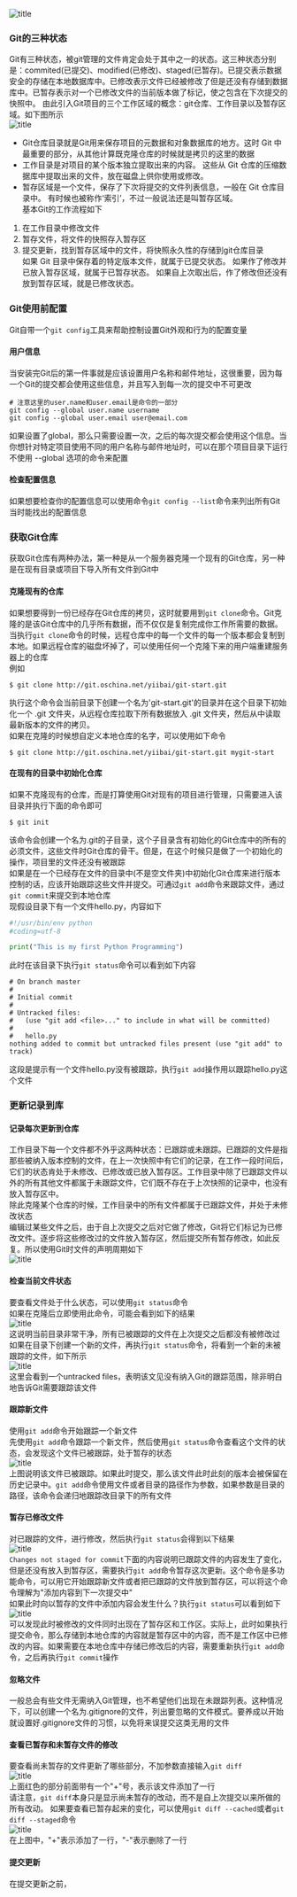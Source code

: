 ![title](https://raw.githubusercontent.com/liujinxi931204/image/master/gitnote/2020/12/11/1607667705864-1607667705869.png)  
### Git的三种状态  
Git有三种状态，被git管理的文件肯定会处于其中之一的状态。这三种状态分别是：commited(已提交)、modified(已修改)、staged(已暂存)。已提交表示数据安全的存储在本地数据库中。已修改表示文件已经被修改了但是还没有存储到数据库中。已暂存表示对一个已修改文件的当前版本做了标记，使之包含在下次提交的快照中。
由此引入Git项目的三个工作区域的概念：git仓库、工作目录以及暂存区域。如下图所示  
![title](https://raw.githubusercontent.com/liujinxi931204/image/master/gitnote/2020/12/13/1607842577792-1607842577817.png)  
+ Git仓库目录就是Git用来保存项目的元数据和对象数据库的地方。这时 Git 中最重要的部分，从其他计算既克隆仓库的时候就是拷贝的这里的数据  
+ 工作目录是对项目的某个版本独立提取出来的内容。 这些从 Git 仓库的压缩数据库中提取出来的文件，放在磁盘上供你使用或修改。
+ 暂存区域是一个文件，保存了下次将提交的文件列表信息，一般在 Git 仓库目录中。 有时候也被称作‘索引’，不过一般说法还是叫暂存区域。  
基本Git的工作流程如下  
1. 在工作目录中修改文件  
2. 暂存文件，将文件的快照存入暂存区  
3. 提交更新，找到暂存区域中的文件，将快照永久性的存储到git仓库目录  
如果 Git 目录中保存着的特定版本文件，就属于已提交状态。 如果作了修改并已放入暂存区域，就属于已暂存状态。 如果自上次取出后，作了修改但还没有放到暂存区域，就是已修改状态。  
### Git使用前配置  
Git自带一个`git config`工具来帮助控制设置Git外观和行为的配置变量  
#### 用户信息  
当安装完Git后的第一件事就是应该设置用户名称和邮件地址，这很重要，因为每一个Git的提交都会使用这些信息，并且写入到每一次的提交中不可更改  
```shell
# 注意这里的user.name和user.email是命令的一部分
git config --global user.name username
git config --global user.email user@email.com
```  
如果设置了global，那么只需要设置一次，之后的每次提交都会使用这个信息。当你想针对特定项目使用不同的用户名称与邮件地址时，可以在那个项目目录下运行不使用 --global 选项的命令来配置
#### 检查配置信息  
如果想要检查你的配置信息可以使用命令`git config --list`命令来列出所有Git当时能找出的配置信息  
### 获取Git仓库  
获取Git仓库有两种办法，第一种是从一个服务器克隆一个现有的Git仓库，另一种是在现有目录或项目下导入所有文件到Git中  
#### 克隆现有的仓库  
如果想要得到一份已经存在Git仓库的拷贝，这时就要用到`git clone`命令。Git克隆的是该Git仓库中的几乎所有数据，而不仅仅是复制完成你工作所需要的数据。当执行`git clone`命令的时候，远程仓库中的每一个文件的每一个版本都会复制到本地。如果远程仓库的磁盘坏掉了，可以使用任何一个克隆下来的用户端重建服务器上的仓库  
例如  
```shell
$ git clone http://git.oschina.net/yiibai/git-start.git
```  
执行这个命令会当前目录下创建一个名为'git-start.git'的目录并在这个目录下初始化一个 .git 文件夹，从远程仓库拉取下所有数据放入 .git 文件夹，然后从中读取最新版本的文件的拷贝。  
如果在克隆的时候想自定义本地仓库的名字，可以使用如下命令  
```shell
$ git clone http://git.oschina.net/yiibai/git-start.git mygit-start
```  
#### 在现有的目录中初始化仓库  
如果不克隆现有的仓库，而是打算使用Git对现有的项目进行管理，只需要进入该目录并执行下面的命令即可  
```shell
$ git init
```  
该命令会创建一个名为.git的子目录，这个子目录含有初始化的Git仓库中的所有的必须文件，这些文件时Git仓库的骨干。但是，在这个时候只是做了一个初始化的操作，项目里的文件还没有被跟踪  
如果是在一个已经存在文件的目录中(不是空文件夹)中初始化Git仓库来进行版本控制的话，应该开始跟踪这些文件并提交。可通过`git add`命令来跟踪文件，通过`git commit`来提交到本地仓库  
现假设目录下有一个文件hello.py，内容如下  
```python
#!/usr/bin/env python
#coding=utf-8

print("This is my first Python Programming")
```  
此时在该目录下执行`git status`命令可以看到如下内容  
```shell
# On branch master
#
# Initial commit
#
# Untracked files:
#   (use "git add <file>..." to include in what will be committed)
#
#	hello.py
nothing added to commit but untracked files present (use "git add" to track)
```
这段是提示有一个文件hello.py没有被跟踪，执行`git add`操作用以跟踪hello.py这个文件  
### 更新记录到库  
#### 记录每次更新到仓库  
 工作目录下每一个文件都不外乎这两种状态：已跟踪或未跟踪。已跟踪的文件是指那些被纳入版本控制的文件，在上一次快照中有它们的记录，在工作一段时间后，它们的状态肯处于未修改、已修改或已放入暂存区。工作目录中除了已跟踪文件以外的所有其他文件都属于未跟踪文件，它们既不存在于上次快照的记录中，也没有放入暂存区中。  
除此克隆某个仓库的时候，工作目录中的所有文件都属于已跟踪文件，并处于未修改状态  
编辑过某些文件之后，由于自上次提交之后对它做了修改，Git将它们标记为已修改文件。逐步将这些修改过的文件放入暂存区，然后提交所有暂存修改，如此反复。所以使用Git时文件的声明周期如下  
![title](https://raw.githubusercontent.com/liujinxi931204/image/master/gitnote/2020/12/13/1607870560699-1607870560701.png)  
#### 检查当前文件状态  
要查看文件处于什么状态，可以使用`git status`命令  
如果在克隆后立即使用此命令，可能会看到如下的结果    
![title](https://raw.githubusercontent.com/liujinxi931204/image/master/gitnote/2020/12/13/1607871071297-1607871071298.png)  
这说明当前目录非常干净，所有已被跟踪的文件在上次提交之后都没有被修改过  
如果在目录下创建一个新的文件，再执行`git status`命令，将看到一个新的未被跟踪的文件，如下所示  
![title](https://raw.githubusercontent.com/liujinxi931204/image/master/gitnote/2020/12/13/1607871253744-1607871253751.png)  
这里会看到一个untracked files，表明该文见没有纳入Git的跟踪范围，除非明白地告诉Git需要跟踪该文件  
#### 跟踪新文件  
使用`git add`命令开始跟踪一个新文件  
先使用`git add`命令跟踪一个新文件，然后使用`git status`命令查看这个文件的状态，会发现这个文件已被跟踪，处于暂存的状态  
![title](https://raw.githubusercontent.com/liujinxi931204/image/master/gitnote/2020/12/13/1607872504316-1607872504317.png)  
上图说明该文件已被跟踪。如果此时提交，那么该文件此时此刻的版本会被保留在历史记录中。`git add`命令使用文件或者目录的路径作为参数，如果参数是目录的路径，该命令会递归地跟踪改目录下的所有文件  
#### 暂存已修改文件  
对已跟踪的文件，进行修改，然后执行`git status`会得到以下结果  
![title](https://raw.githubusercontent.com/liujinxi931204/image/master/gitnote/2020/12/14/1607910225374-1607910225375.png)  
`Changes not staged for commit`下面的内容说明已跟踪文件的内容发生了变化，但是还没有放入到暂存区，需要执行`git add`命令暂存这次更新。这个命令是多功能命令，可以用它开始跟踪新文件或者把已跟踪的文件放到暂存区，可以将这个命令理解为"添加内容到下一次提交中"  
如果此时向以暂存的文件中添加内容会发生什么？执行`git status`可以看到如下  
![title](https://raw.githubusercontent.com/liujinxi931204/image/master/gitnote/2020/12/14/1607911129477-1607911129478.png)  
可以发现此时被修改的文件同时出现在了暂存区和工作区。实际上，此时如果执行提交命令，那么存储到本地仓库的内容就是暂存区中的内容，而不是工作区中已修改的内容。如果需要在本地仓库中存储已修改后的内容，需要重新执行`git add`命令，之后再执行`git commit`操作  
#### 忽略文件  
一般总会有些文件无需纳入Git管理，也不希望他们出现在未跟踪列表。这种情况下，可以创建一个名为.gitignore的文件，列出要忽略的文件模式。要养成以开始就设置好.gitignore文件的习惯，以免将来误提交这类无用的文件  
#### 查看已暂存和未暂存文件的修改  
要查看尚未暂存的文件更新了哪些部分，不加参数直接输入`git diff`  
![title](https://raw.githubusercontent.com/liujinxi931204/image/master/gitnote/2020/12/14/1607912997692-1607912997693.png)  
上面红色的部分前面带有一个"+"号，表示该文件添加了一行  
请注意，`git diff`本身只是显示尚未暂存的改动，而不是自上次提交以来所做的所有改动。
如果要查看已暂存起来的变化，可以使用`git diff --cached`或者`git diff --staged`命令  
![title](https://raw.githubusercontent.com/liujinxi931204/image/master/gitnote/2020/12/14/1607913421222-1607913421223.png)  
在上图中，"+"表示添加了一行，"-"表示删除了一行  
#### 提交更新  
在提交更新之前，


















